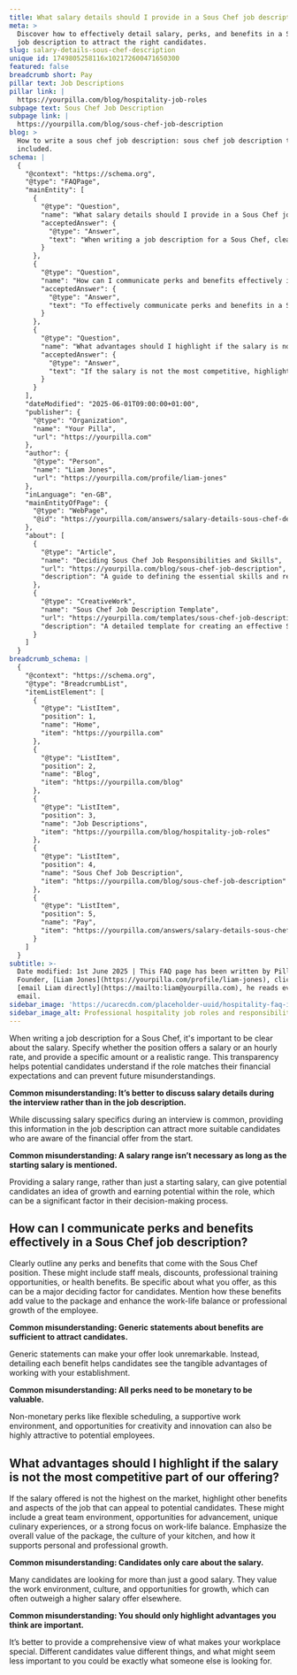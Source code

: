 ```yaml
---
title: What salary details should I provide in a Sous Chef job description?
meta: >
  Discover how to effectively detail salary, perks, and benefits in a Sous Chef
  job description to attract the right candidates.
slug: salary-details-sous-chef-description
unique id: 1749805258116x102172600471650300
featured: false
breadcrumb short: Pay
pillar text: Job Descriptions
pillar link: |
  https://yourpilla.com/blog/hospitality-job-roles
subpage text: Sous Chef Job Description
subpage link: |
  https://yourpilla.com/blog/sous-chef-job-description
blog: >
  How to write a sous chef job description: sous chef job description template
  included.
schema: |
  {
    "@context": "https://schema.org",
    "@type": "FAQPage",
    "mainEntity": [
      {
        "@type": "Question",
        "name": "What salary details should I provide in a Sous Chef job description?",
        "acceptedAnswer": {
          "@type": "Answer",
          "text": "When writing a job description for a Sous Chef, clearly state whether the position is salaried or paid by the hour. Include either a specific amount or a realistic salary range. This clarity in the job description helps potential candidates assess if the financial offer meets their expectations and promotes transparency from the start."
        }
      },
      {
        "@type": "Question",
        "name": "How can I communicate perks and benefits effectively in a Sous Chef job description?",
        "acceptedAnswer": {
          "@type": "Answer",
          "text": "To effectively communicate perks and benefits in a Sous Chef job description, detail each benefit specifically. This might include staff meals, discounts, professional training opportunities, or health benefits. Explain how these benefits contribute to the overall value of the employment package and enhance the employee's work-life balance or professional growth."
        }
      },
      {
        "@type": "Question",
        "name": "What advantages should I highlight if the salary is not the most competitive part of our offering?",
        "acceptedAnswer": {
          "@type": "Answer",
          "text": "If the salary is not the most competitive, highlight other attractive features of the job such as a positive team environment, opportunities for advancement, unique culinary experiences, or a strong focus on work-life balance. Emphasize the overall value of the employment package and how the workplace culture supports both personal and professional growth."
        }
      }
    ],
    "dateModified": "2025-06-01T09:00:00+01:00",
    "publisher": {
      "@type": "Organization",
      "name": "Your Pilla",
      "url": "https://yourpilla.com"
    },
    "author": {
      "@type": "Person",
      "name": "Liam Jones",
      "url": "https://yourpilla.com/profile/liam-jones"
    },
    "inLanguage": "en-GB",
    "mainEntityOfPage": {
      "@type": "WebPage",
      "@id": "https://yourpilla.com/answers/salary-details-sous-chef-description"
    },
    "about": [
      {
        "@type": "Article",
        "name": "Deciding Sous Chef Job Responsibilities and Skills",
        "url": "https://yourpilla.com/blog/sous-chef-job-description",
        "description": "A guide to defining the essential skills and responsibilities for a Sous Chef to ensure a comprehensive job description."
      },
      {
        "@type": "CreativeWork",
        "name": "Sous Chef Job Description Template",
        "url": "https://yourpilla.com/templates/sous-chef-job-description",
        "description": "A detailed template for creating an effective Sous Chef job description that includes necessary skills and responsibilities."
      }
    ]
  }
breadcrumb_schema: |
  {
    "@context": "https://schema.org",
    "@type": "BreadcrumbList",
    "itemListElement": [
      {
        "@type": "ListItem",
        "position": 1,
        "name": "Home",
        "item": "https://yourpilla.com"
      },
      {
        "@type": "ListItem",
        "position": 2,
        "name": "Blog",
        "item": "https://yourpilla.com/blog"
      },
      {
        "@type": "ListItem",
        "position": 3,
        "name": "Job Descriptions",
        "item": "https://yourpilla.com/blog/hospitality-job-roles"
      },
      {
        "@type": "ListItem",
        "position": 4,
        "name": "Sous Chef Job Description",
        "item": "https://yourpilla.com/blog/sous-chef-job-description"
      },
      {
        "@type": "ListItem",
        "position": 5,
        "name": "Pay",
        "item": "https://yourpilla.com/answers/salary-details-sous-chef-description"
      }
    ]
  }
subtitle: >-
  Date modified: 1st June 2025 | This FAQ page has been written by Pilla
  Founder, [Liam Jones](https://yourpilla.com/profile/liam-jones), click to
  [email Liam directly](https://mailto:liam@yourpilla.com), he reads every
  email.
sidebar_image: 'https://ucarecdn.com/placeholder-uuid/hospitality-faq-image.jpg'
sidebar_image_alt: Professional hospitality job roles and responsibilities
---
```

When writing a job description for a Sous Chef, it's important to be clear about the salary. Specify whether the position offers a salary or an hourly rate, and provide a specific amount or a realistic range. This transparency helps potential candidates understand if the role matches their financial expectations and can prevent future misunderstandings.

**Common misunderstanding: It’s better to discuss salary details during the interview rather than in the job description.**

While discussing salary specifics during an interview is common, providing this information in the job description can attract more suitable candidates who are aware of the financial offer from the start.

**Common misunderstanding: A salary range isn’t necessary as long as the starting salary is mentioned.**

Providing a salary range, rather than just a starting salary, can give potential candidates an idea of growth and earning potential within the role, which can be a significant factor in their decision-making process.

## How can I communicate perks and benefits effectively in a Sous Chef job description?

Clearly outline any perks and benefits that come with the Sous Chef position. These might include staff meals, discounts, professional training opportunities, or health benefits. Be specific about what you offer, as this can be a major deciding factor for candidates. Mention how these benefits add value to the package and enhance the work-life balance or professional growth of the employee.

**Common misunderstanding: Generic statements about benefits are sufficient to attract candidates.**

Generic statements can make your offer look unremarkable. Instead, detailing each benefit helps candidates see the tangible advantages of working with your establishment.

**Common misunderstanding: All perks need to be monetary to be valuable.**

Non-monetary perks like flexible scheduling, a supportive work environment, and opportunities for creativity and innovation can also be highly attractive to potential employees.

## What advantages should I highlight if the salary is not the most competitive part of our offering?

If the salary offered is not the highest on the market, highlight other benefits and aspects of the job that can appeal to potential candidates. These might include a great team environment, opportunities for advancement, unique culinary experiences, or a strong focus on work-life balance. Emphasize the overall value of the package, the culture of your kitchen, and how it supports personal and professional growth.

**Common misunderstanding: Candidates only care about the salary.**

Many candidates are looking for more than just a good salary. They value the work environment, culture, and opportunities for growth, which can often outweigh a higher salary offer elsewhere.

**Common misunderstanding: You should only highlight advantages you think are important.**

It’s better to provide a comprehensive view of what makes your workplace special. Different candidates value different things, and what might seem less important to you could be exactly what someone else is looking for.
